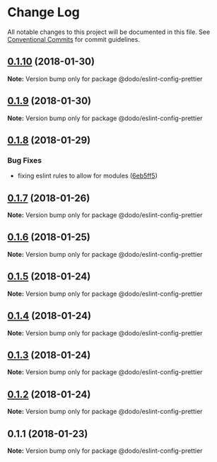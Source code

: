 # Change Log

All notable changes to this project will be documented in this file.
See [Conventional Commits](https://conventionalcommits.org) for commit guidelines.

<a name="0.1.10"></a>
## [0.1.10](https://bitbucket.isobaraustralia.com/scm/~adrian.bonnici/dodo-packages-monorepo/compare/@dodo/eslint-config-prettier@0.1.9...@dodo/eslint-config-prettier@0.1.10) (2018-01-30)




**Note:** Version bump only for package @dodo/eslint-config-prettier

<a name="0.1.9"></a>
## [0.1.9](https://bitbucket.isobaraustralia.com/scm/~adrian.bonnici/dodo-packages-monorepo/compare/@dodo/eslint-config-prettier@0.1.8...@dodo/eslint-config-prettier@0.1.9) (2018-01-30)




**Note:** Version bump only for package @dodo/eslint-config-prettier

<a name="0.1.8"></a>
## [0.1.8](https://bitbucket.isobaraustralia.com/scm/~adrian.bonnici/dodo-packages-monorepo/compare/@dodo/eslint-config-prettier@0.1.7...@dodo/eslint-config-prettier@0.1.8) (2018-01-29)


### Bug Fixes

* fixing eslint rules to allow for modules ([6eb5ff5](https://bitbucket.isobaraustralia.com/scm/~adrian.bonnici/dodo-packages-monorepo/commits/6eb5ff5))




<a name="0.1.7"></a>
## [0.1.7](https://bitbucket.isobaraustralia.com/scm/~adrian.bonnici/dodo-packages-monorepo/compare/@dodo/eslint-config-prettier@0.1.6...@dodo/eslint-config-prettier@0.1.7) (2018-01-26)




**Note:** Version bump only for package @dodo/eslint-config-prettier

<a name="0.1.6"></a>
## [0.1.6](/compare/@dodo/eslint-config-prettier@0.1.5...@dodo/eslint-config-prettier@0.1.6) (2018-01-25)




**Note:** Version bump only for package @dodo/eslint-config-prettier

<a name="0.1.5"></a>
## [0.1.5](/compare/@dodo/eslint-config-prettier@0.1.4...@dodo/eslint-config-prettier@0.1.5) (2018-01-24)




**Note:** Version bump only for package @dodo/eslint-config-prettier

<a name="0.1.4"></a>
## [0.1.4](/compare/@dodo/eslint-config-prettier@0.1.3...@dodo/eslint-config-prettier@0.1.4) (2018-01-24)




**Note:** Version bump only for package @dodo/eslint-config-prettier

<a name="0.1.3"></a>
## [0.1.3](/compare/@dodo/eslint-config-prettier@0.1.2...@dodo/eslint-config-prettier@0.1.3) (2018-01-24)




**Note:** Version bump only for package @dodo/eslint-config-prettier

<a name="0.1.2"></a>
## [0.1.2](/compare/@dodo/eslint-config-prettier@0.1.1...@dodo/eslint-config-prettier@0.1.2) (2018-01-24)




**Note:** Version bump only for package @dodo/eslint-config-prettier

<a name="0.1.1"></a>
## 0.1.1 (2018-01-23)




**Note:** Version bump only for package @dodo/eslint-config-prettier

